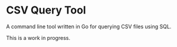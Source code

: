 # CSV Query Tool

A command line tool written in Go for querying CSV files using SQL.

This is a work in progress.

